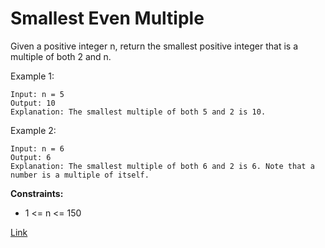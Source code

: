 # Smallest Even Multiple

Given a positive integer n, return the smallest positive integer that is a multiple of both 2 and n.

Example 1:

```
Input: n = 5
Output: 10
Explanation: The smallest multiple of both 5 and 2 is 10.
```

Example 2:

```
Input: n = 6
Output: 6
Explanation: The smallest multiple of both 6 and 2 is 6. Note that a number is a multiple of itself.
```

**Constraints:**

- 1 <= n <= 150

[Link](https://leetcode.com/problems/smallest-even-multiple/)